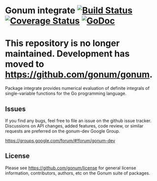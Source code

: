 # Gonum integrate  [![Build Status](https://travis-ci.org/gonum/integrate.svg?branch=master)](https://travis-ci.org/gonum/integrate)  [![Coverage Status](https://coveralls.io/repos/gonum/integrate/badge.svg?branch=master&service=github)](https://coveralls.io/github/gonum/integrate?branch=master) [![GoDoc](https://godoc.org/github.com/gonum/integrate?status.svg)](https://godoc.org/github.com/gonum/integrate)

# This repository is no longer maintained. Development has moved to https://github.com/gonum/gonum.

Package integrate provides numerical evaluation of definite integrals of single-variable functions for the Go programming language.

## Issues

If you find any bugs, feel free to file an issue on the github issue tracker. Discussions on API changes, added features, code review, or similar requests are preferred on the gonum-dev Google Group.

https://groups.google.com/forum/#!forum/gonum-dev

## License

Please see https://github.com/gonum/license for general license information, contributors, authors, etc on the Gonum suite of packages.
